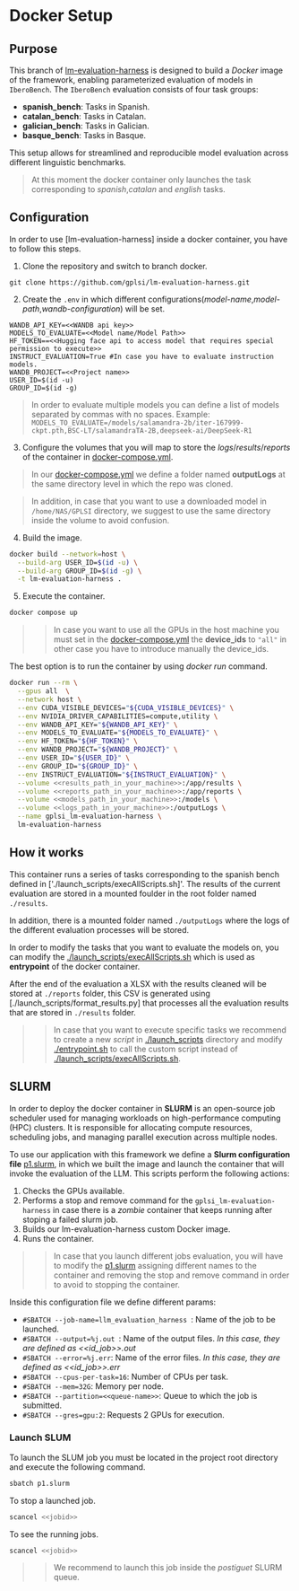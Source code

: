 
# Docker Setup

## Purpose  
This branch of [lm-evaluation-harness]() is designed to build a *Docker* image of the framework, enabling parameterized evaluation of models in `IberoBench`. The `IberoBench` evaluation consists of four task groups:

- **spanish_bench**: Tasks in Spanish.  
- **catalan_bench**: Tasks in Catalan.  
- **galician_bench**: Tasks in Galician.  
- **basque_bench**: Tasks in Basque.  

This setup allows for streamlined and reproducible model evaluation across different linguistic benchmarks.

> At this moment the docker container only launches the task corresponding to *spanish*,*catalan* and *english* tasks.

## Configuration

In order to use [lm-evaluation-harness] inside a docker container, you have to follow this steps.

1. Clone the repository and switch to branch docker.

```
git clone https://github.com/gplsi/lm-evaluation-harness.git
```

2. Create the `.env` in which different configurations(*model-name*,*model-path*,*wandb-configuration*) will be set.
```.env
WANDB_API_KEY=<<WANDB api key>>
MODELS_TO_EVALUATE=<<Model name/Model Path>>
HF_TOKEN==<<Hugging face api to access model that requires special permission to execute>>
INSTRUCT_EVALUATION=True #In case you have to evaluate instruction models.
WANDB_PROJECT=<<Project name>>
USER_ID=$(id -u)
GROUP_ID=$(id -g)
```
> In order to evaluate multiple models you can define a list of models separated by commas with no spaces.
Example: `MODELS_TO_EVALUATE=/models/salamandra-2b/iter-167999-ckpt.pth,BSC-LT/salamandraTA-2B,deepseek-ai/DeepSeek-R1`

3. Configure the volumes that you will map to store the *logs*/*results*/*reports* of the container in [docker-compose.yml](./docker-compose.yml).

> In our [docker-compose.yml](./docker-compose.yml) we define a folder named **outputLogs** at the same directory level in which the repo was cloned.

> In addition, in case that you want to use a downloaded model in `/home/NAS/GPLSI` directory, we suggest to use the same directory inside the volume to avoid confusion.

4. Build the image.
```bash
docker build --network=host \
  --build-arg USER_ID=$(id -u) \
  --build-arg GROUP_ID=$(id -g) \
  -t lm-evaluation-harness .
```

5. Execute the container.
```bash
docker compose up
```

>> In case you want to use all the GPUs in the host machine you must set in the [docker-compose.yml](./docker-compose.yml) the **device_ids** to `"all"` in other case you have to introduce manually the device_ids.


The best option is to run the container by using *docker run* command.


```bash
docker run --rm \
  --gpus all  \
  --network host \
  --env CUDA_VISIBLE_DEVICES="${CUDA_VISIBLE_DEVICES}" \
  --env NVIDIA_DRIVER_CAPABILITIES=compute,utility \
  --env WANDB_API_KEY="${WANDB_API_KEY}" \
  --env MODELS_TO_EVALUATE="${MODELS_TO_EVALUATE}" \
  --env HF_TOKEN="${HF_TOKEN}" \
  --env WANDB_PROJECT="${WANDB_PROJECT}" \
  --env USER_ID="${USER_ID}" \
  --env GROUP_ID="${GROUP_ID}" \
  --env INSTRUCT_EVALUATION="${INSTRUCT_EVALUATION}" \
  --volume <<results_path_in_your_machine>>:/app/results \
  --volume <<reports_path_in_your_machine>>:/app/reports \
  --volume <<models_path_in_your_machine>>:/models \
  --volume <<logs_path_in_your_machine>>:/outputLogs \
  --name gplsi_lm-evaluation-harness \
  lm-evaluation-harness
```



## How it works
This container runs a series of tasks corresponding to the spanish bench defined in ['./launch_scripts/execAllScripts.sh]'. The results of the current evaluation are stored in a mounted foulder in the root folder named `./results`.

In addition, there is a mounted folder named `./outputLogs` where the logs of the different evaluation processes will be stored.

In order to modify the tasks that you want to evaluate the models on, you can modify the [./launch_scripts/execAllScripts.sh](./launch_scripts/execAllScripts.sh) which is used as **entrypoint** of the docker container.

After the end of the evaluation a XLSX with the results cleaned will be stored at `./reports` folder, this CSV is generated using [./launch_scripts/format_results.py] that processes all the evaluation results that are stored in  `./results` folder.

>> In case that you want to execute specific tasks we recommend to create a new *script* in [./launch_scripts](./launch_scripts/) directory and modify [./entrypoint.sh](./entrypoint.sh) to call the custom script instead of [./launch_scripts/execAllScripts.sh](./launch_scripts/execAllScripts.sh).

## SLURM
In order to deploy the docker container in **SLURM**  is an open-source job scheduler used for managing workloads on high-performance computing (HPC) clusters. It is responsible for allocating compute resources, scheduling jobs, and managing parallel execution across multiple nodes.

To use our application with this framework we define a **Slurm configuration file** [p1.slurm](./p1.slurm), in which we built
the image and launch the container that will invoke the evaluation of the LLM. This scripts perform the following actions:


1. Checks the GPUs available.
2. Performs a stop and remove command for the `gplsi_lm-evaluation-harness` in case there is a *zombie* container that keeps running after stoping a failed slurm job.
3. Builds our lm-evaluation-harness custom Docker image.
4. Runs the container.

>> In case that you launch different jobs evaluation, you will have to modify the [p1.slurm](./p1.slurm) assigning different names to the container and removing the stop and remove command in order to avoid to stopping the container.

Inside this configuration file we define different params:
- `#SBATCH --job-name=llm_evaluation_harness `: Name of the job to be launched.  
- `#SBATCH --output=%j.out `: Name of the output files. *In this case, they are defined as <<id_job>>.out*  
- `#SBATCH --error=%j.err`: Name of the error files. *In this case, they are defined as <<id_job>>.err*  
- `#SBATCH --cpus-per-task=16`: Number of CPUs per task.  
- `#SBATCH --mem=32G`: Memory per node.  
- `#SBATCH --partition=<<queue-name>>`: Queue to which the job is submitted.  
- `#SBATCH --gres=gpu:2`: Requests 2 GPUs for execution.  



### Launch SLUM

To launch the SLUM job you must be located in the project root directory and execute the following command.

```bash
sbatch p1.slurm
```

To stop a launched job.

```bash
scancel <<jobid>>
```

To see the running jobs.
```bash
scancel <<jobid>>
```

>> We recommend to launch this job inside the *postiguet* SLURM queue.


